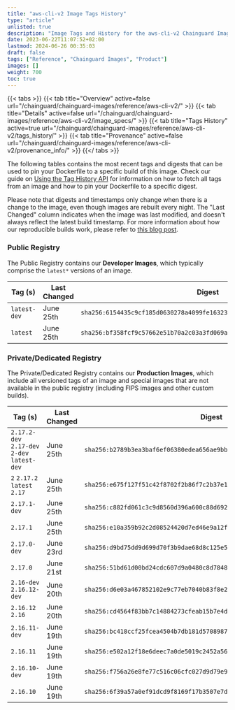 ```yaml
---
title: "aws-cli-v2 Image Tags History"
type: "article"
unlisted: true
description: "Image Tags and History for the aws-cli-v2 Chainguard Image"
date: 2023-06-22T11:07:52+02:00
lastmod: 2024-06-26 00:35:03
draft: false
tags: ["Reference", "Chainguard Images", "Product"]
images: []
weight: 700
toc: true
---
```


{{< tabs >}}
{{< tab title="Overview" active=false url="/chainguard/chainguard-images/reference/aws-cli-v2/" >}}
{{< tab title="Details" active=false url="/chainguard/chainguard-images/reference/aws-cli-v2/image_specs/" >}}
{{< tab title="Tags History" active=true url="/chainguard/chainguard-images/reference/aws-cli-v2/tags_history/" >}}
{{< tab title="Provenance" active=false url="/chainguard/chainguard-images/reference/aws-cli-v2/provenance_info/" >}}
{{</ tabs >}}

The following tables contains the most recent tags and digests that can be used to pin your Dockerfile to a specific build of this image. Check our guide on [Using the Tag History API](/chainguard/chainguard-images/using-the-tag-history-api/) for information on how to fetch all tags from an image and how to pin your Dockerfile to a specific digest.

Please note that digests and timestamps only change when there is a change to the image, even though images are rebuilt every night. The "Last Changed" column indicates when the image was last modified, and doesn't always reflect the latest build timestamp. For more information about how our reproducible builds work, please refer to [this blog post](https://www.chainguard.dev/unchained/reproducing-chainguards-reproducible-image-builds).

### Public Registry
The Public Registry contains our **Developer Images**, which typically comprise the `latest*` versions of an image.

| Tag (s)       | Last Changed | Digest                                                                    |
|---------------|--------------|---------------------------------------------------------------------------|
|  `latest-dev` | June 25th    | `sha256:6154435c9cf185d0630278a4099fe16323b1a086c2f73f2b6c04af54295d40e9` |
|  `latest`     | June 25th    | `sha256:bf358fcf9c57662e51b70a2c03a3fd069af1a938ce38033d65714c83db359865` |


### Private/Dedicated Registry
The Private/Dedicated Registry contains our **Production Images**, which include all versioned tags of an image and special images that are not available in the public registry (including FIPS images and other custom builds).

| Tag (s)                                       | Last Changed | Digest                                                                    |
|-----------------------------------------------|--------------|---------------------------------------------------------------------------|
|  `2.17.2-dev` `2.17-dev` `2-dev` `latest-dev` | June 25th    | `sha256:b2789b3ea3baf6ef06380edea656ae9bbebdd00713a91f4287ac0a1d9b2eff8f` |
|  `2` `2.17.2` `latest` `2.17`                 | June 25th    | `sha256:e675f127f51c42f8702f2b86f7c2b37e1194b934feab79e7b7aa42656eb6223b` |
|  `2.17.1-dev`                                 | June 25th    | `sha256:c882fd061c3c9d8560d396a600c88d6920295f880958aa34975597c21f5bd770` |
|  `2.17.1`                                     | June 25th    | `sha256:e10a359b92c2d08524420d7ed46e9a12ff6b1db136b5b96dd6a7c8ad8c89f3c3` |
|  `2.17.0-dev`                                 | June 23rd    | `sha256:d9bd75dd9d699d70f3b9dae68d8c125e5348dc88d05ef7ba2e16be0161f0a17c` |
|  `2.17.0`                                     | June 21st    | `sha256:51bd61d00bd24cdc607d9a0480c8d78485f50b867aaa600370b53fbfb9bb695f` |
|  `2.16-dev` `2.16.12-dev`                     | June 20th    | `sha256:d6e03a467852102e9c77eb7040b83f8e22adb61037713085489e3bbe4cbc8621` |
|  `2.16.12` `2.16`                             | June 20th    | `sha256:cd4564f83bb7c14884273cfeab15b7e4dec6f760059b62ad362012c8e4026530` |
|  `2.16.11-dev`                                | June 19th    | `sha256:bc418ccf25fcea4504b7db181d5708987d65877e92e7a8364efc9a9a367c92ca` |
|  `2.16.11`                                    | June 19th    | `sha256:e502a12f18e6deec7a0de5019c2452a5660bd7068ef5f2ec743aae3978317908` |
|  `2.16.10-dev`                                | June 19th    | `sha256:f756a26e8fe77c516c06cfc027d9d79e9afa5ec27924b7136fab6151317291f0` |
|  `2.16.10`                                    | June 19th    | `sha256:6f39a57a0ef91dcd9f8169f17b3507e7dc8fb1a542bf117a7d88fa28006345ca` |

